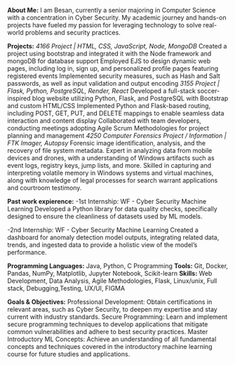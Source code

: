 **About Me:**
I am Besan, currently a senior majoring in Computer Science with a concentration in Cyber Security. My academic journey and hands-on projects have fueled my passion for leveraging technology to solve real-world problems and security practices.


**Projects:**
  _4166 Project | HTML, CSS, JavaScript, Node, MongoDB_
      Created a project using bootstrap and integrated it with the Node framework and mongoDB for database support 
      Employed EJS to design dynamic web pages, including log in, sign up, and personalized profile pages featuring registered events
      Implemented security measures, such as Hash and Salt passwords, as well as input validation and output encoding
_3155 Project | Flask, Python, PostgreSQL, Render, React_
      Developed a full-stack soccer-inspired blog website utilizing Python, Flask, and PostgreSQL with Bootstrap and custom HTML/CSS
      Implemented Python and Flask-based routing, including POST, GET, PUT, and DELETE mappings to enable seamless data interaction and content display
      Collaborated with team developers, conducting meetings adopting Agile Scrum Methodologies for project planning and management 
_4250 Computer Forensics Project / Information | FTK Imager, Autopsy_
      Forensic image identification, analysis, and the recovery of file system metadata.
      Expert in analyzing data from mobile devices and drones, with a understanding of Windows artifacts such as event logs, registry keys, jump lists, and more.
      Skilled in capturing and interpreting volatile memory in Windows systems and virtual machines, along with knowledge of legal processes for search warrant applications and courtroom testimony.


**Past work expierence:**
  -1st Internship: WF - Cyber Security Machine Learning
      Developed a Python library for data quality checks, specifically 
      designed to ensure the cleanliness of datasets used by ML models.

  -2nd Internship: WF - Cyber Security Machine Learning
      Created a dashboard for anomaly detection model outputs, 
      integrating related data, trends, and ingested data to provide a holistic view of the model’s performance.

**Programming Languages:** Java, Python, C Programming
**Tools:** Git, Docker, Pandas, NumPy, Matplotlib, Jupyter Notebook, Scikit-learn
**Skills:** Web Development, Data Analysis, Agile Methodologies, Flask, Linux/unix, Full stack, Debugging,Testing, UX/UI, FIGMA


**Goals & Objectives:**
  Professional Development:
    Obtain certifications in relevant areas, such as Cyber Security, to deepen my expertise and stay current with industry standards.
  Secure Programming:
    Learn and implement secure programming techniques to develop applications that  mitigate common vulnerabilities and adhere to best security practices.
  Master Introductory ML Concepts:
    Achieve an understanding of all fundamental concepts and techniques covered in the introductory machine learning course for future studies and applications.
